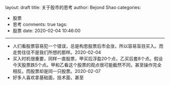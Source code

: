 layout: draft
title: 关于股市的思考
author: Bejond Shao
categories:
  - 股票
  - 思考
comments: true
tags:
  - 股票
date: 2020-02-04 10:46:00
---
* 人们看股票容易犯一个错误，总是构思股票后市会涨，所以容易盲目买入。而走势往往不是我们所想的那样。2020-02-04
* 买入时机很重要，同样一直股票，甲买后浮盈20个点，乙买后套8个点。假设今天股票跌5个点。甲和乙看这个股票的观点很可能截然不同，甚至操作完全相反。而股票却是同一只股票。2020-02-07
* 好多人喜欢拿基础面，技术面，甚至